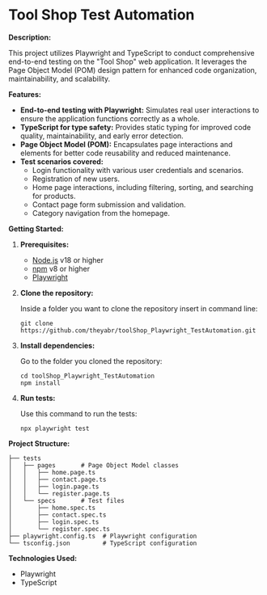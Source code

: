 # Tool Shop Test Automation

**Description:**

This project utilizes Playwright and TypeScript to conduct comprehensive end-to-end testing on the "Tool Shop" web application. It leverages the Page Object Model (POM) design pattern for enhanced code organization, maintainability, and scalability.

**Features:**

* **End-to-end testing with Playwright:** Simulates real user interactions to ensure the application functions correctly as a whole.
* **TypeScript for type safety:**  Provides static typing for improved code quality, maintainability, and early error detection.
* **Page Object Model (POM):** Encapsulates page interactions and elements for better code reusability and reduced maintenance.
* **Test scenarios covered:**
    *  Login functionality with various user credentials and scenarios.
    *  Registration of new users.
    *  Home page interactions, including filtering, sorting, and searching for products.
    *  Contact page form submission and validation.
    *  Category navigation from the homepage.

**Getting Started:**

1. **Prerequisites:**
   * [Node.js](https://nodejs.org/) v18 or higher
   * [npm](https://www.npmjs.com/) v8 or higher
   * [Playwright](https://playwright.dev/docs/intro)

2. **Clone the repository:**

    Inside a folder you want to clone the repository insert in command line:
   ```
   git clone https://github.com/theyabr/toolShop_Playwright_TestAutomation.git
   ```

4. **Install dependencies:**

   Go to the folder you cloned the repository:
   ```
   cd toolShop_Playwright_TestAutomation
   npm install
   ```

6. **Run tests:**

    Use this command to run the tests:
   
   ```
   npx playwright test
   ```

**Project Structure:**
   ```
   ├── tests
   │   ├── pages       # Page Object Model classes
   │   │   ├── home.page.ts
   │   │   ├── contact.page.ts
   │   │   ├── login.page.ts
   │   │   └── register.page.ts
   │   └── specs       # Test files
   │       ├── home.spec.ts
   │       ├── contact.spec.ts
   │       ├── login.spec.ts
   │       └── register.spec.ts
   ├── playwright.config.ts  # Playwright configuration
   └── tsconfig.json         # TypeScript configuration
   ```

**Technologies Used:**

* Playwright
* TypeScript
